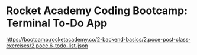 # Rocket Academy Coding Bootcamp: Terminal To-Do App

https://bootcamp.rocketacademy.co/2-backend-basics/2.poce-post-class-exercises/2.poce.6-todo-list-json
